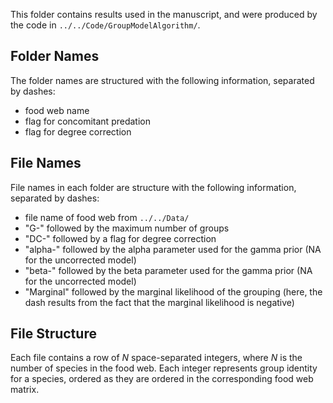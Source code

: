 This folder contains results used in the manuscript, and were produced
by the code in `../../Code/GroupModelAlgorithm/`.

## Folder Names

The folder names are structured with the following information,
separated by dashes:
- food web name
- flag for concomitant predation
- flag for degree correction

## File Names

File names in each folder are structure with the following
information, separated by dashes:
- file name of food web from `../../Data/`
- "G-" followed by the maximum number of groups
- "DC-" followed by a flag for degree correction
- "alpha-" followed by the alpha parameter used for the gamma prior
(NA for the uncorrected model)
- "beta-" followed by the beta parameter used for the gamma prior
(NA for the uncorrected model)
- "Marginal" followed by the marginal likelihood of the grouping (here, the
  dash results from the fact that the marginal likelihood is negative)

## File Structure

Each file contains a row of *N* space-separated integers, where *N* is
the number of species in the food web. Each integer represents group
identity for a species, ordered as they are ordered in the
corresponding food web matrix.
